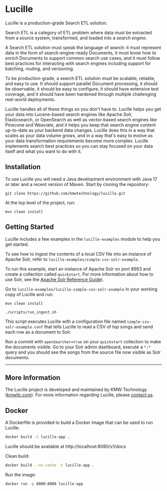 
# Lucille

Lucille is a production-grade Search ETL solution.

Search ETL is a category of ETL problem where data must be extracted from a source system, transformed, and loaded into a *search engine*.

A Search ETL solution must speak the language of search: it must represent data in the form of search-engine-ready Documents, it must know how to *enrich* Documents to support common search use cases, and it must follow best practices for interacting with search engines including support for batching, routing, and versioning. 

To be production-grade, a search ETL solution must be scalable, reliable, and easy to use. It should support parallel Document processing, it should be observable, it should be easy to configure, it should have extensive test coverage, and it should have been hardened through multiple challenging real-world deployments. 

Lucille handles all of these things so you don't have to. Lucille helps you get your data into Lucene-based search engines like Apache Solr, Elasticsearch, or OpenSearch as well as vector-based search engines like Pinecone and Weaviate, and it helps you keep that search engine content up-to-date as your backend data changes. Lucille does this in a way that scales as your data volume grows, and in a way that's easy to evolve as your data transformation requirements become more complex. Lucille implements search best practices so you can stay focused on your data itself and what you want to do with it.

## Installation

To use Lucille you will need a Java development environment with Java 17 or later and a recent version of Maven. Start by cloning the repository:

`git clone https://github.com/kmwtechnology/lucille.git`

At the top level of the project, run:

`mvn clean install`


## Getting Started

Lucille includes a few examples in the `lucille-examples` module to help you get started. 

To see how to ingest the contents of a local CSV file into an instance of Apache Solr, refer to `lucille-examples/simple-csv-solr-example`. 

To run this example, start an instance of Apache Solr on port 8983 and create a collection called `quickstart`. For more information about how to use Solr, see the [Apache Solr Reference Guide](https://solr.apache.org/guide/solr/latest/getting-started/introduction.html)).

Go to `lucille-examples/lucille-simple-csv-solr-example` in your working copy of Lucille and run:

`mvn clean install`

`./scripts/run_ingest.sh`

This script executes Lucille with a configuration file named `simple-csv-solr-example.conf` that tells Lucille to read a CSV of top songs and send each row as a document to Solr.

Run a commit with `openSearcher=true` on your `quickstart` collection to make the documents visible. Go to your Solr admin dashboard, execute a `*:*` query and you should see the songs from the source file now visible as Solr documents.

---

## More Information

The Lucille project is developed and maintained by KMW Technology ([kmwllc.com](https://kmwllc.com/)). 
For more information regarding Lucille, please [contact us](https://kmwllc.com/index.php/contact-us/).



## Docker
A Dockerfile is provided to build a Docker image that can be used to run Lucille.
```bash
docker build -t lucille-app .
```
Lucille should be available at http://localhost:8080/v1/docs

Clean build:
```bash
docker build --no-cache -t lucille-app .
```

Run the image:
```bash
docker run -p 8080:8080 lucille-app
```
